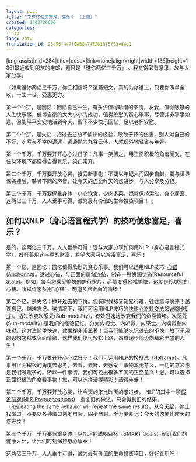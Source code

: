 ```yaml
---
layout: post
title: "怎样可使您富足，喜乐？ （上篇）"
created: 1263726000
categories:
- nlp
lang: zhtw
translation_id: 23d56f447f085847452018f5f934d4d1
---
```

<!--break-->
<p>[img_assist|nid=284|title=|desc=|link=none|align=right|width=136|height=136]最近收到朋友的电邮，题目是「送你两亿三千万」 。我觉得颇有意思，故与大家分享。 </p>

<p>『如果送你两亿三千万，你会相信吗？这篇短文，真的为你送上，只要你照单全收，一生一世，受惠无穷。 </p>

<p>第一个"忆"，是回忆：回忆自己一生，有多少值得珍惜的亲情，友爱，值得感恩的人生快乐事，值得自豪的大大小小的成功，值得欣慰的赏心乐事，尽管并非事事如意，但能平平安安地活到今天，留下不少快乐回忆，足以老怀安慰。 </p>

<p>第二个"忆"，是失忆：把过去总总不愉快的经验，耿耿于怀的伤害，别人对自己的不好，吃亏与不幸的遭遇，通通抛向九霄云外，人就份外地轻省与年青。 </p>

<p>第一个千万，千万要开开心心过日子：凡事一笑置之，用正面积极的角度面对，在任何环境下都懂得自得其乐，笑口常开。 </p>

<p>第二个千万，千万要开放心灵，接受新事物：不要以年纪大而固步自封。要与世界保持接触，聆听不同的声音，让今天的您比昨天的您进步，与人分享及分担。 </p>

<p>第三个千万，千万要保重身体：小心饮食，少肉多菜，恒常保持运动，身心康泰。
这两亿三千万，人人垂手可得，诚为最有价值的生命投资项目！ 』</p>

<h2>如何以NLP（身心语言程式学）的技巧使您富足，喜乐？ </h2>

<p>是的，这两亿三千万，人人垂手可得！现与大家分享如何用NLP（身心语言程式学），好好善用这丰厚的财富，希望大家可以常常富足，喜乐！ </p>

<p>第一个忆，是回忆：回忆值得欣慰的赏心乐事。我们可以运用NLP技巧: <a href='/cn/articles/nlp/techniques/anchoring'>心锚(Anchoring)</a>。透过心锚，与正面的情绪连结，制造一种资源状态(Resourceful State)。例如，每当您看见愉快的旅行照片，心情变得轻松愉快，这就是视觉型的心锚。所以请您多用“心锚”，制造多点正面的情绪！ </p>

<p>第二个忆，是失忆：抛开过去的不快。但有时候却又知易行难，往往事与愿违！越要忘记，越难忘记。这情况下，我们可运用NLP技巧的<a href='/cn/articles/nlp/techniques/swish-pattern'>快速心态转变法(SWISH模式)</a>。透过改变次感元(Sub-modality)，有效迅速地改变我们的负面情绪。次感元(Sub-modality) 是我们的经验记忆，分为内视觉、内听觉、内感觉、内嗅觉和内味觉。这方法简单快速，效果却非常显著！当我们能够忘记过去的不快，放下无用的思想包袱或负面情绪，这样我们便可轻松上路，昂首阔步地迈向精彩丰盛的人生！ </p>

<p>第一个千万，千万要开开心心过日子！我们可运用NLP的<a href='/cn/articles/nlp/techniques/reframing'>换框法（Reframe）</a>。凡事用正面积极的角度去思考，去看，去听，去感受！事物本无意义，一切的意义也是我们所赋予的。所以一件事情，我们可找出很多不同的正面意义！您，可以选择正面积极的角度看事物！您，可以选择活得精彩！活得丰盛！ </p>

<p>第二个千万，千万要开放心灵，让今天的您比昨天的您进步。 NLP的其中一项<a href='/cn/articles/nlp/presuppositions'>假设前题(NLP Presuppositions)</a>：重复旧的做法，只会得到旧的结果。 （Repeating the same behavior will repeat the same result）。从今天起，停止找借口。不要以各种借口划地自限，固步自封。千万要紧记：今天的您要比昨天的您进步！ </p>

<p>第三个千万，千万要保重身体！以NLP的聪明目标（SMART Goals）制订我们的健康大计，让我们时刻保持身心康泰！ </p>

<p>这两亿三千万，人人垂手可得，诚为最有价值的生命投资项目，好好善用吧！ </p>
